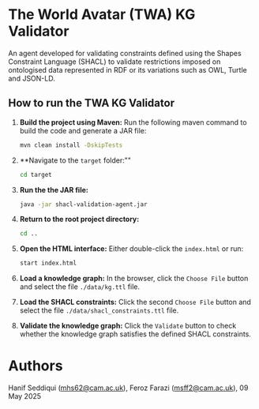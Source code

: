 # The World Avatar (TWA) KG Validator
An agent developed for validating constraints defined using the Shapes Constraint Language (SHACL) to validate restrictions imposed on ontologised data represented in RDF or its variations such as OWL, Turtle and JSON-LD.

## How to run the TWA KG Validator
1. **Build the project using Maven:**
   Run the following maven command to build the code and generate a JAR file:
    ```bash
    mvn clean install -DskipTests
    ```

2. **Navigate to the `target` folder:""
    ```bash
    cd target
    ```

3. **Run the the JAR file:**
    ```bash
    java -jar shacl-validation-agent.jar
    ```

4. **Return to the root project directory:**
    ```bash
    cd ..
    ```
5. **Open the HTML interface:**
   Either double-click the `index.html` or run:
    ```bash
    start index.html
    ```
6. **Load a knowledge graph:**
   In the browser, click the `Choose File` button and select the file `./data/kg.ttl` file.

7. **Load the SHACL constraints:**
   Click the second `Choose File` button and select the file `./data/shacl_constraints.ttl` file.

8. **Validate the knowledge graph:**
   Click the `Validate` button to check whether the knowledge graph satisfies the defined SHACL constraints.

# Authors #
Hanif Seddiqui (mhs62@cam.ac.uk), Feroz Farazi (msff2@cam.ac.uk), 09 May 2025
